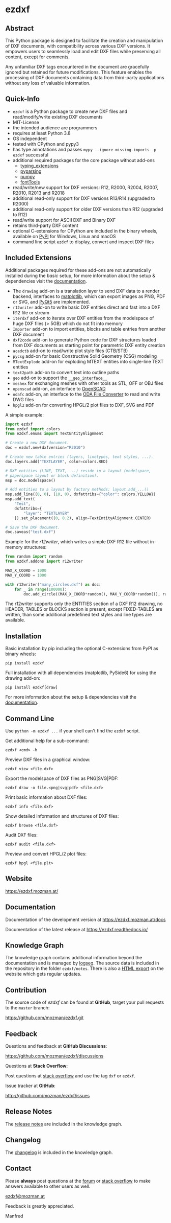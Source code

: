 
# ezdxf

## Abstract

This Python package is designed to facilitate the creation and manipulation of DXF 
documents, with compatibility across various DXF versions. It empowers users to 
seamlessly load and edit DXF files while preserving all content, except for comments.

Any unfamiliar DXF tags encountered in the document are gracefully ignored but retained 
for future modifications. This feature enables the processing of DXF documents 
containing data from third-party applications without any loss of valuable information.

## Quick-Info

- `ezdxf` is a Python package to create new DXF files and read/modify/write 
  existing DXF documents
- MIT-License
- the intended audience are programmers
- requires at least Python 3.8
- OS independent
- tested with CPython and pypy3
- has type annotations and passes `mypy --ignore-missing-imports -p ezdxf` successful
- additional required packages for the core package without add-ons
  - [typing_extensions](https://pypi.org/project/typing-extensions/)
  - [pyparsing](https://pypi.org/project/pyparsing/)
  - [numpy](https://pypi.org/project/numpy/)
  - [fontTools](https://pypi.org/project/fonttools/)
- read/write/new support for DXF versions: R12, R2000, R2004, R2007, R2010, R2013 and R2018
- additional read-only support for DXF versions R13/R14 (upgraded to R2000)
- additional read-only support for older DXF versions than R12 (upgraded to R12)
- read/write support for ASCII DXF and Binary DXF
- retains third-party DXF content
- optional C-extensions for CPython are included in the binary wheels, available 
  on [PyPI](https://pypi.org/project/ezdxf/) for Windows, Linux and macOS
- command line script `ezdxf` to display, convert and inspect DXF files

## Included Extensions

Additional packages required for these add-ons are not automatically installed 
during the *basic* setup, for more information about the setup & dependencies 
visit the [documentation](https://ezdxf.mozman.at/docs/setup.html).

- The `drawing` add-on is a translation layer to send DXF data to a render backend, 
  interfaces to [matplotlib](https://pypi.org/project/matplotlib/), which can export 
  images as PNG, PDF or SVG, and [PyQt5](https://pypi.org/project/PyQt5/) are implemented.
- `r12writer` add-on to write basic DXF entities direct and fast into a DXF R12 
  file or stream
- `iterdxf` add-on to iterate over DXF entities from the modelspace of huge DXF 
  files (> 5GB) which do not fit into memory
- `Importer` add-on to import entities, blocks and table entries from another DXF document
- `dxf2code` add-on to generate Python code for DXF structures loaded from DXF 
  documents as starting point for parametric DXF entity creation
- `acadctb` add-on to read/write plot style files (CTB/STB)
- `pycsg` add-on for basic Constructive Solid Geometry (CSG) modeling
- `MTextExplode` add-on for exploding MTEXT entities into single-line TEXT entities
- `text2path` add-on to convert text into outline paths
- `geo` add-on to support the [`__geo_interface__`](https://gist.github.com/sgillies/2217756)
- `meshex` for exchanging meshes with other tools as STL, OFF or OBJ files
- `openscad` add-on, an interface to [OpenSCAD](https://openscad.org)
- `odafc` add-on, an interface to the [ODA File Converter](https://www.opendesign.com/guestfiles/oda_file_converter) 
  to read and write DWG files
- `hpgl2` add-on for converting HPGL/2 plot files to DXF, SVG and PDF

A simple example:

```Python
import ezdxf
from ezdxf import colors
from ezdxf.enums import TextEntityAlignment

# Create a new DXF document.
doc = ezdxf.new(dxfversion="R2010")

# Create new table entries (layers, linetypes, text styles, ...).
doc.layers.add("TEXTLAYER", color=colors.RED)

# DXF entities (LINE, TEXT, ...) reside in a layout (modelspace, 
# paperspace layout or block definition).  
msp = doc.modelspace()

# Add entities to a layout by factory methods: layout.add_...() 
msp.add_line((0, 0), (10, 0), dxfattribs={"color": colors.YELLOW})
msp.add_text(
    "Test", 
    dxfattribs={
        "layer": "TEXTLAYER"
    }).set_placement((0, 0.2), align=TextEntityAlignment.CENTER)

# Save the DXF document.
doc.saveas("test.dxf")
```

Example for the *r12writer*, which writes a simple DXF R12 file without 
in-memory structures:

```Python
from random import random
from ezdxf.addons import r12writer

MAX_X_COORD = 1000
MAX_Y_COORD = 1000

with r12writer("many_circles.dxf") as doc:
    for _ in range(100000):
        doc.add_circle((MAX_X_COORD*random(), MAX_Y_COORD*random()), radius=2)
```

The r12writer supports only the ENTITIES section of a DXF R12 drawing, no HEADER, 
TABLES or BLOCKS section is present, except FIXED-TABLES are written, than some 
additional predefined text styles and line types are available.

## Installation

Basic installation by pip including the optional C-extensions from PyPI as 
binary wheels:

    pip install ezdxf

Full installation with all dependencies (matplotlib, PySide6) for using the 
drawing add-on:

    pip install ezdxf[draw]

For more information about the setup & dependencies visit the 
[documentation](https://ezdxf.mozman.at/docs/setup.html).

## Command Line

Use `python -m ezdxf ...` if your shell can't find the `ezdxf` script.

Get additional help for a sub-command:

    ezdxf <cmd> -h

Preview DXF files in a graphical window:

    ezdxf view <file.dxf>

Export the modelspace of DXF files as PNG|SVG|PDF:

    ezdxf draw -o file.<png|svg|pdf> <file.dxf>

Print basic information about DXF files:

    ezdxf info <file.dxf>

Show detailed information and structures of DXF files:

    ezdxf browse <file.dxf>

Audit DXF files:

    ezdxf audit <file.dxf>

Preview and convert HPGL/2 plot files:

    ezdxf hpgl <file.plt>


## Website

https://ezdxf.mozman.at/

## Documentation

Documentation of the development version at https://ezdxf.mozman.at/docs

Documentation of the latest release at https://ezdxf.readthedocs.io/

## Knowledge Graph

The knowledge graph contains additional information beyond the documentation and is 
managed by [logseq](https://logseq.com/).  The source data is included in the repository 
in the folder `ezdxf/notes`.  There is also a [HTML export](https://ezdxf.mozman.at/notes/#/page/ezdxf) 
on the website which gets regular updates.


## Contribution

The source code of *ezdxf* can be found at __GitHub__, target your pull requests 
to the `master` branch:

https://github.com/mozman/ezdxf.git


## Feedback

Questions and feedback at __GitHub Discussions__:

https://github.com/mozman/ezdxf/discussions

Questions at __Stack Overflow__:

Post questions at [stack overflow](https://stackoverflow.com/) and use the tag `dxf` or `ezdxf`.

Issue tracker at __GitHub__:

http://github.com/mozman/ezdxf/issues

## Release Notes

The [release notes](https://ezdxf.mozman.at/notes/#/page/release%20notes) are included 
in the knowledge graph.

## Changelog

The [changelog](https://ezdxf.mozman.at/notes/#/page/changelog) is included 
in the knowledge graph.


## Contact

Please __always__ post questions at the [forum](https://github.com/mozman/ezdxf/discussions) 
or [stack overflow](https://stackoverflow.com/) to make answers 
available to other users as well. 

ezdxf@mozman.at

Feedback is greatly appreciated.

Manfred
